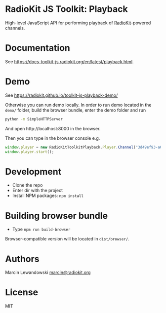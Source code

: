 # RadioKit JS Toolkit: Playback

High-level JavaScript API for performing playback of [RadioKit](http://www.radiokit.org)-powered
channels.


# Documentation

See https://docs-toolkit-js.radiokit.org/en/latest/playback.html.


# Demo

See https://radiokit.github.io/toolkit-js-playback-demo/

Otherwise you can run demo locally. In order to run demo located in the `demo/`
folder, build the browser bundle, enter the demo folder and run

```sh
python -m SimpleHTTPServer
```

And open http://localhost:8000 in the browser.

Then you can type in the browser console e.g.

```javascript
window.player = new RadioKitToolkitPlayback.Player.Channel("3d49ef93-a010-4649-b3ed-b0f99fe96173", "123");
window.player.start();
```


# Development

* Clone the repo
* Enter dir with the project
* Install NPM packages: `npm install`


# Building browser bundle

* Type `npm run build-browser`

Browser-compatible version will be located in `dist/browser/`.


# Authors

Marcin Lewandowski <marcin@radiokit.org>

# License

MIT
